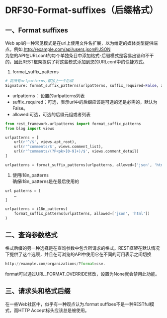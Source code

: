 # DRF30-Format-suffixes（后缀格式）
## 一、Format suffixes
Web api的一种常见模式是在url上使用文件名扩展，以为给定的媒体类型提供端点。例如,http://example.com/api/users.json的JSON  
为您的API在URLconf的每个单独条目中添加格式-后缀模式是容易出错和不干的，因此REST框架提供了将这些模式添加到您的URLconf中的快捷方式。  
1. format_suffix_patterns
```python
# 将所有urlpatterns,都加上一个后缀
Signature: format_suffix_patterns(urlpatterns, suffix_required=False, allowed=None)
```

- urlpatterns： 设置的urlpatterns列表
- suffix_required：可选，表示url中的后缀应该是可选的还是必需的，默认为False。
- allowed:可选，可选的后缀元组或者列表
```python
from rest_framework.urlpatterns import format_suffix_patterns
from blog import views

urlpatterns = [
    url(r'^/$', views.apt_root),
    url(r'^comments/$', views.comment_list),
    url(r'^comments/(?P<pk>[0-9]+)/$', views.comment_detail)
]

urlpatterns = format_suffix_patterns(urlpatterns, allowed=['json', 'html'])
```

1. 使用i18n_patterns  
确保i18n_patterns是在最后使用的
```python
url patterns = [
    …
]

urlpatterns = i18n_patterns(
    format_suffix_patterns(urlpatterns, allowed=['json', 'html'])
)
```

## 二、查询参数格式
格式后缀的另一种选择是在查询参数中包含所请求的格式。REST框架在默认情况下提供了这个选项，并且在可浏览的API中使用它在不同的可用表示之间切换
```python
http://example.com/organizations/?format=csv.
```
format可以通过URL_FORMAT_OVERRIDE修改，设置为None就会禁用此功能。

## 三、请求头和格式后缀
在一些Web社区中，似乎有一种观点认为.format suffixes不是一种RESTful模式，而HTTP Accept标头应该总是被使用。
